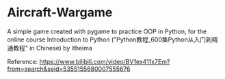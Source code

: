 # Aircraft-Wargame
A simple game created with pygame to practice OOP in Python, for the online course Introduction to Python  ("Python教程_600集Python从入门到精通教程" in Chinese)  by itheima

Reference: https://www.bilibili.com/video/BV1ex411x7Em?from=search&seid=5355155680007555676

